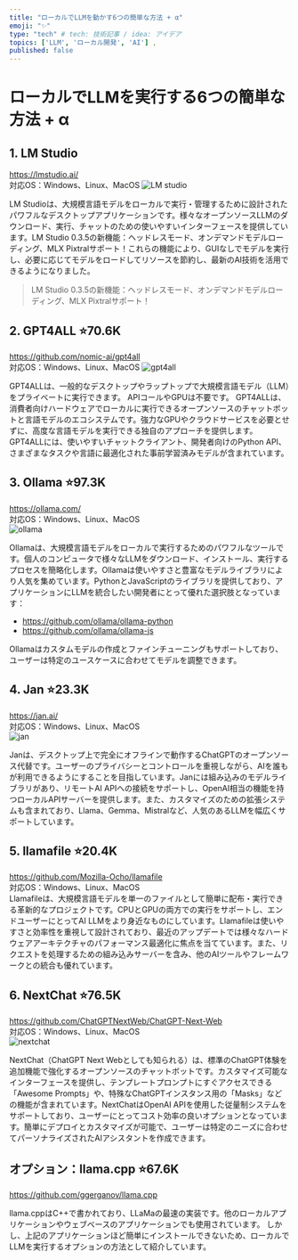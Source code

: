 ```yaml
---
title: "ローカルでLLMを動かす6つの簡単な方法 + α"
emoji: "✨"
type: "tech" # tech: 技術記事 / idea: アイデア
topics: ['LLM', 'ローカル開発', 'AI'] , 
published: false
---
```


# ローカルでLLMを実行する6つの簡単な方法 + α

## 1. LM Studio
https://lmstudio.ai/  
対応OS：Windows、Linux、MacOS
![LM studio](https://baxin.netlify.app/_astro/lm-studio.DN-jYVW1_Z2sTHhQ.webp)

LM Studioは、大規模言語モデルをローカルで実行・管理するために設計されたパワフルなデスクトップアプリケーションです。様々なオープンソースLLMのダウンロード、実行、チャットのための使いやすいインターフェースを提供しています。LM Studio 0.3.5の新機能：ヘッドレスモード、オンデマンドモデルローディング、MLX Pixtralサポート！これらの機能により、GUIなしでモデルを実行し、必要に応じてモデルをロードしてリソースを節約し、最新のAI技術を活用できるようになりました。

> LM Studio 0.3.5の新機能：ヘッドレスモード、オンデマンドモデルローディング、MLX Pixtralサポート！

## 2. GPT4ALL ⭐70.6K
https://github.com/nomic-ai/gpt4all  
対応OS：Windows、Linux、MacOS
![gpt4all](https://baxin.netlify.app/_astro/gpt4all.sB5O4Ung_2tvCRm.webp)

GPT4ALLは、一般的なデスクトップやラップトップで大規模言語モデル（LLM）をプライベートに実行できます。
APIコールやGPUは不要です。
GPT4ALLは、消費者向けハードウェアでローカルに実行できるオープンソースのチャットボットと言語モデルのエコシステムです。強力なGPUやクラウドサービスを必要とせずに、高度な言語モデルを実行できる独自のアプローチを提供します。GPT4ALLには、使いやすいチャットクライアント、開発者向けのPython API、さまざまなタスクや言語に最適化された事前学習済みモデルが含まれています。

## 3. Ollama ⭐97.3K
https://ollama.com/  
対応OS：Windows、Linux、MacOS  
![ollama](https://baxin.netlify.app/_astro/ollama.5Zz8So48_1Ls2NE.webp)

Ollamaは、大規模言語モデルをローカルで実行するためのパワフルなツールです。個人のコンピュータで様々なLLMをダウンロード、インストール、実行するプロセスを簡略化します。Ollamaは使いやすさと豊富なモデルライブラリにより人気を集めています。PythonとJavaScriptのライブラリを提供しており、アプリケーションにLLMを統合したい開発者にとって優れた選択肢となっています：

- https://github.com/ollama/ollama-python
- https://github.com/ollama/ollama-js

Ollamaはカスタムモデルの作成とファインチューニングもサポートしており、ユーザーは特定のユースケースに合わせてモデルを調整できます。

## 4. Jan ⭐23.3K
https://jan.ai/  
対応OS：Windows、Linux、MacOS  
![jan](https://baxin.netlify.app/_astro/jan.BEGeCCqD_A6GuL.webp)

Janは、デスクトップ上で完全にオフラインで動作するChatGPTのオープンソース代替です。ユーザーのプライバシーとコントロールを重視しながら、AIを誰もが利用できるようにすることを目指しています。Janには組み込みのモデルライブラリがあり、リモートAI APIへの接続をサポートし、OpenAI相当の機能を持つローカルAPIサーバーを提供します。また、カスタマイズのための拡張システムも含まれており、Llama、Gemma、Mistralなど、人気のあるLLMを幅広くサポートしています。

## 5. llamafile ⭐20.4K
https://github.com/Mozilla-Ocho/llamafile  
対応OS：Windows、Linux、MacOS  
Llamafileは、大規模言語モデルを単一のファイルとして簡単に配布・実行できる革新的なプロジェクトです。CPUとGPUの両方での実行をサポートし、エンドユーザーにとってAI LLMをより身近なものにしています。Llamafileは使いやすさと効率性を重視して設計されており、最近のアップデートでは様々なハードウェアアーキテクチャのパフォーマンス最適化に焦点を当てています。また、リクエストを処理するための組み込みサーバーを含み、他のAIツールやフレームワークとの統合も優れています。

## 6. NextChat ⭐76.5K
https://github.com/ChatGPTNextWeb/ChatGPT-Next-Web  
対応OS：Windows、Linux、MacOS  
![nextchat](https://baxin.netlify.app/_astro/nextchat.DbcXC9z5_Z1EAoW9.webp)

NextChat（ChatGPT Next Webとしても知られる）は、標準のChatGPT体験を追加機能で強化するオープンソースのチャットボットです。カスタマイズ可能なインターフェースを提供し、テンプレートプロンプトにすぐアクセスできる「Awesome Prompts」や、特殊なChatGPTインスタンス用の「Masks」などの機能が含まれています。NextChatはOpenAI APIを使用した従量制システムをサポートしており、ユーザーにとってコスト効率の良いオプションとなっています。簡単にデプロイとカスタマイズが可能で、ユーザーは特定のニーズに合わせてパーソナライズされたAIアシスタントを作成できます。

## オプション：llama.cpp ⭐67.6K
https://github.com/ggerganov/llama.cpp

llama.cppはC++で書かれており、LLaMaの最速の実装です。他のローカルアプリケーションやウェブベースのアプリケーションでも使用されています。
しかし、上記のアプリケーションほど簡単にインストールできないため、ローカルでLLMを実行するオプションの方法として紹介しています。
